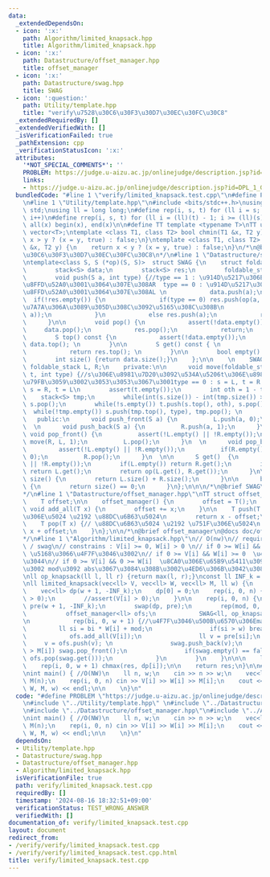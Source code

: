 ```yaml
---
data:
  _extendedDependsOn:
  - icon: ':x:'
    path: Algorithm/limited_knapsack.hpp
    title: Algorithm/limited_knapsack.hpp
  - icon: ':x:'
    path: Datastructure/offset_manager.hpp
    title: offset_manager
  - icon: ':x:'
    path: Datastructure/swag.hpp
    title: SWAG
  - icon: ':question:'
    path: Utility/template.hpp
    title: "verify\u7528\u30C6\u30F3\u30D7\u30EC\u30FC\u30C8"
  _extendedRequiredBy: []
  _extendedVerifiedWith: []
  _isVerificationFailed: true
  _pathExtension: cpp
  _verificationStatusIcon: ':x:'
  attributes:
    '*NOT_SPECIAL_COMMENTS*': ''
    PROBLEM: https://judge.u-aizu.ac.jp/onlinejudge/description.jsp?id=DPL_1_G&lang=jp
    links:
    - https://judge.u-aizu.ac.jp/onlinejudge/description.jsp?id=DPL_1_G&lang=jp
  bundledCode: "#line 1 \"verify/limited_knapsack.test.cpp\"\n#define PROBLEM \"https://judge.u-aizu.ac.jp/onlinejudge/description.jsp?id=DPL_1_G&lang=jp\"\
    \n#line 1 \"Utility/template.hpp\"\n#include <bits/stdc++.h>\nusing namespace\
    \ std;\nusing ll = long long;\n#define rep(i, s, t) for (ll i = s; i < (ll)(t);\
    \ i++)\n#define rrep(i, s, t) for (ll i = (ll)(t) - 1; i >= (ll)(s); i--)\n#define\
    \ all(x) begin(x), end(x)\n\n#define TT template <typename T>\nTT using vec =\
    \ vector<T>;\ntemplate <class T1, class T2> bool chmin(T1 &x, T2 y) {\n    return\
    \ x > y ? (x = y, true) : false;\n}\ntemplate <class T1, class T2> bool chmax(T1\
    \ &x, T2 y) {\n    return x < y ? (x = y, true) : false;\n}\n/*\n@brief verify\u7528\
    \u30C6\u30F3\u30D7\u30EC\u30FC\u30C8\n*/\n#line 1 \"Datastructure/swag.hpp\"\n\
    \ntemplate<class S, S (*op)(S, S)>  struct SWAG {\n    struct foldable_stack {\n\
    \        stack<S> data;\n        stack<S> res;\n        foldable_stack(){}\n\n\
    \        void push(S a, int type) {//type == 1 : \u914D\u5217\u306E\u53F3\u306B\
    \u8FFD\u52A0\u3001\u3064\u307E\u308AR  type == 0 : \u914D\u5217\u306E\u5DE6\u306B\
    \u8FFD\u52A0\u3001\u3064\u307E\u308AL \n            data.push(a);\n          \
    \  if(!res.empty()) {\n               if(type == 0) res.push(op(a, res.top()));//res\u304C\
    \u7A7A\u306A\u3089\u305D\u308C\u3092\u5165\u308C\u308B\n               else res.push(op(res.top(),\
    \ a));\n            }\n            else res.push(a);\n            return;\n  \
    \      }\n\n        void pop() {\n            assert(!data.empty());\n       \
    \     data.pop();\n            res.pop();\n            return;\n        }\n\n\
    \        S top() const {\n            assert(!data.empty());\n            return\
    \ data.top(); \n        }\n\n        S get() const { \n            assert(!data.empty());\n\
    \            return res.top(); \n        }\n\n        bool empty() {return data.empty();}\n\
    \        int size() {return data.size();}\n    };\n\n    \n    SWAG() {}\n   \
    \ foldable_stack L, R;\n    private:\n\n      void move(foldable_stack& s, foldable_stack&\
    \ t, int type) {//s\u306E\u8981\u7D20\u3092\u534A\u5206t\u306E\u8981\u7D20\u306B\
    \u79FB\u3059\u3002\u3053\u3053\u3067\u3001type == 0 : s = L, t = R  type == 1\
    \ s = R, t = L\n        assert(t.empty());\n        int oth = 1 - type;\n    \
    \    stack<S> tmp;\n        while(int(s.size()) - int(tmp.size()) > 1) tmp.push(s.top()),\
    \ s.pop();\n        while(!s.empty()) t.push(s.top(), oth), s.pop(); \n      \
    \  while(!tmp.empty()) s.push(tmp.top(), type), tmp.pop(); \n      }\n    \n \
    \   public:\n      void push_front(S a) {\n          L.push(a, 0);\n      }\n\
    \  \n      void push_back(S a) {\n          R.push(a, 1);\n      }\n  \n     \
    \ void pop_front() {\n          assert(!L.empty() || !R.empty());\n          if(L.empty())\
    \ move(R, L, 1);\n          L.pop();\n      }\n  \n      void pop_back() {\n \
    \         assert(!L.empty() || !R.empty());\n          if(R.empty()) move(L, R,\
    \ 0);\n          R.pop();\n      }\n  \n\n      S get()  {\n        assert(!L.empty()\
    \ || !R.empty());\n        if(L.empty()) return R.get();\n        if(R.empty())\
    \ return L.get();\n        return op(L.get(), R.get());\n      }\n\n      int\
    \ size() {\n        return L.size() + R.size();\n      }\n\n      bool empty()\
    \ {\n        return size() == 0;\n      }\n};\n\n\n/*\n@brief SWAG\n@docs doc/swag.md\n\
    */\n#line 1 \"Datastructure/offset_manager.hpp\"\nTT struct offset_manager {\n\
    \    T offset;\n\n    offset_manager() {\n        offset = T();\n    }\n\n   \
    \ void add_all(T x) {\n        offset += x;\n    }\n\n    T push(T x) {// \u751F\
    \u306E\u5024 \u2192 \u88DC\u6B63\u5024\n        return x - offset;\n    }\n\n\
    \    T pop(T x) {// \u88DC\u6B63\u5024 \u2192 \u751F\u306E\u5024\n        return\
    \ x + offset;\n    }\n};\n\n/*\n@brief offset_manager\n@docs doc/offset_manager.md\n\
    */\n#line 1 \"Algorithm/limited_knapsack.hpp\"\n// O(nw)\n// require : offset_manager\
    \ / swag\n// constrains : V[i] >= 0, W[i] > 0 \n// if 0 >= W[i] && V[i] >= 0 \
    \ \u5168\u3066\u4F7F\u3046\u3002\n// if 0 >= V[i] && W[i] >= 0  \u4F7F\u308F\u306A\
    \u3044\n// if 0 >= V[i] && 0 >= W[i]  \u8CA0\u306E\u65B9\u5411\u3092\u6301\u3064\
    \u3002 mod\u3092 abs\u3067\u3084\u308B\u3002\u4ED6\u306B\u3042\u308B\uFF1F\n\n\
    \nll op_knapsack(ll l, ll r) {return max(l, r);}\nconst ll INF_k = 1001001001001001001;\n\
    \nll limited_knapsack(vec<ll> V, vec<ll> W, vec<ll> M, ll w) {\n    int n = V.size();\n\
    \    vec<ll> dp(w + 1, -INF_k);\n    dp[0] = 0;\n    rep(i, 0, n) {\n        assert(W[i]\
    \ > 0);\n        //assert(V[i] > 0);\n    }\n\n    rep(i, 0, n) {\n        vec<ll>\
    \ pre(w + 1, -INF_k);\n        swap(dp, pre);\n        rep(mod, 0, W[i]) {\n \
    \           offset_manager<ll> ofs;\n            SWAG<ll, op_knapsack> swag; \n\
    \n            rep(bi, 0, w + 1) {//\u4F7F\u3046\u500B\u6570\u306Emax\n       \
    \         ll si = bi * W[i] + mod;\n                if(si > w) break;\n\n    \
    \            ofs.add_all(V[i]);\n                ll v = pre[si];\n           \
    \     v = ofs.push(v); \n                swag.push_back(v);\n                if(bi\
    \ > M[i]) swag.pop_front();\n                if(swag.empty() == false) chmax(dp[si],\
    \ ofs.pop(swag.get()));\n            }\n        }\n    }\n\n\n    ll res = -1;\n\
    \    rep(i, 0, w + 1) chmax(res, dp[i]);\n\n    return res;\n}\n\n#line 6 \"verify/limited_knapsack.test.cpp\"\
    \nint main() { //O(NW)\n    ll n, w;\n    cin >> n >> w;\n    vec<ll> V(n), W(n),\
    \ M(n);\n    rep(i, 0, n) cin >> V[i] >> W[i] >> M[i];\n    cout << limited_knapsack(V,\
    \ W, M, w) << endl;\n\n    \n}\n"
  code: "#define PROBLEM \"https://judge.u-aizu.ac.jp/onlinejudge/description.jsp?id=DPL_1_G&lang=jp\"\
    \n#include \"../Utility/template.hpp\" \n#include \"../Datastructure/swag.hpp\"\
    \n#include \"../Datastructure/offset_manager.hpp\"\n#include \"../Algorithm/limited_knapsack.hpp\"\
    \nint main() { //O(NW)\n    ll n, w;\n    cin >> n >> w;\n    vec<ll> V(n), W(n),\
    \ M(n);\n    rep(i, 0, n) cin >> V[i] >> W[i] >> M[i];\n    cout << limited_knapsack(V,\
    \ W, M, w) << endl;\n\n    \n}\n"
  dependsOn:
  - Utility/template.hpp
  - Datastructure/swag.hpp
  - Datastructure/offset_manager.hpp
  - Algorithm/limited_knapsack.hpp
  isVerificationFile: true
  path: verify/limited_knapsack.test.cpp
  requiredBy: []
  timestamp: '2024-08-16 18:32:51+09:00'
  verificationStatus: TEST_WRONG_ANSWER
  verifiedWith: []
documentation_of: verify/limited_knapsack.test.cpp
layout: document
redirect_from:
- /verify/verify/limited_knapsack.test.cpp
- /verify/verify/limited_knapsack.test.cpp.html
title: verify/limited_knapsack.test.cpp
---
```

